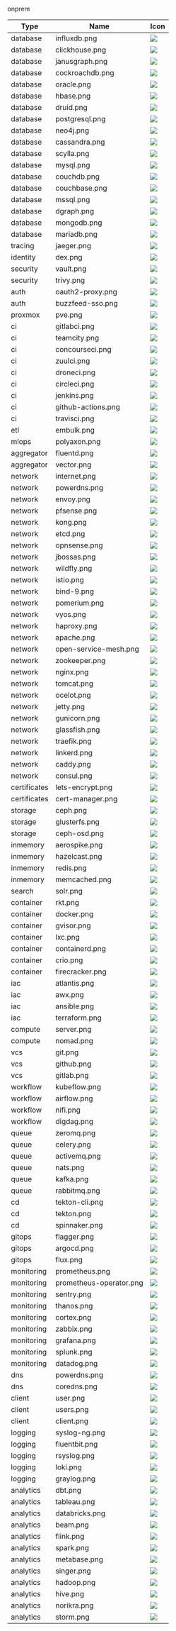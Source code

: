 onprem

Type | Name | Icon
--|--|--
database|influxdb.png|![](../resources/onprem/database/influxdb.png)
database|clickhouse.png|![](../resources/onprem/database/clickhouse.png)
database|janusgraph.png|![](../resources/onprem/database/janusgraph.png)
database|cockroachdb.png|![](../resources/onprem/database/cockroachdb.png)
database|oracle.png|![](../resources/onprem/database/oracle.png)
database|hbase.png|![](../resources/onprem/database/hbase.png)
database|druid.png|![](../resources/onprem/database/druid.png)
database|postgresql.png|![](../resources/onprem/database/postgresql.png)
database|neo4j.png|![](../resources/onprem/database/neo4j.png)
database|cassandra.png|![](../resources/onprem/database/cassandra.png)
database|scylla.png|![](../resources/onprem/database/scylla.png)
database|mysql.png|![](../resources/onprem/database/mysql.png)
database|couchdb.png|![](../resources/onprem/database/couchdb.png)
database|couchbase.png|![](../resources/onprem/database/couchbase.png)
database|mssql.png|![](../resources/onprem/database/mssql.png)
database|dgraph.png|![](../resources/onprem/database/dgraph.png)
database|mongodb.png|![](../resources/onprem/database/mongodb.png)
database|mariadb.png|![](../resources/onprem/database/mariadb.png)
tracing|jaeger.png|![](../resources/onprem/tracing/jaeger.png)
identity|dex.png|![](../resources/onprem/identity/dex.png)
security|vault.png|![](../resources/onprem/security/vault.png)
security|trivy.png|![](../resources/onprem/security/trivy.png)
auth|oauth2-proxy.png|![](../resources/onprem/auth/oauth2-proxy.png)
auth|buzzfeed-sso.png|![](../resources/onprem/auth/buzzfeed-sso.png)
proxmox|pve.png|![](../resources/onprem/proxmox/pve.png)
ci|gitlabci.png|![](../resources/onprem/ci/gitlabci.png)
ci|teamcity.png|![](../resources/onprem/ci/teamcity.png)
ci|concourseci.png|![](../resources/onprem/ci/concourseci.png)
ci|zuulci.png|![](../resources/onprem/ci/zuulci.png)
ci|droneci.png|![](../resources/onprem/ci/droneci.png)
ci|circleci.png|![](../resources/onprem/ci/circleci.png)
ci|jenkins.png|![](../resources/onprem/ci/jenkins.png)
ci|github-actions.png|![](../resources/onprem/ci/github-actions.png)
ci|travisci.png|![](../resources/onprem/ci/travisci.png)
etl|embulk.png|![](../resources/onprem/etl/embulk.png)
mlops|polyaxon.png|![](../resources/onprem/mlops/polyaxon.png)
aggregator|fluentd.png|![](../resources/onprem/aggregator/fluentd.png)
aggregator|vector.png|![](../resources/onprem/aggregator/vector.png)
network|internet.png|![](../resources/onprem/network/internet.png)
network|powerdns.png|![](../resources/onprem/network/powerdns.png)
network|envoy.png|![](../resources/onprem/network/envoy.png)
network|pfsense.png|![](../resources/onprem/network/pfsense.png)
network|kong.png|![](../resources/onprem/network/kong.png)
network|etcd.png|![](../resources/onprem/network/etcd.png)
network|opnsense.png|![](../resources/onprem/network/opnsense.png)
network|jbossas.png|![](../resources/onprem/network/jbossas.png)
network|wildfly.png|![](../resources/onprem/network/wildfly.png)
network|istio.png|![](../resources/onprem/network/istio.png)
network|bind-9.png|![](../resources/onprem/network/bind-9.png)
network|pomerium.png|![](../resources/onprem/network/pomerium.png)
network|vyos.png|![](../resources/onprem/network/vyos.png)
network|haproxy.png|![](../resources/onprem/network/haproxy.png)
network|apache.png|![](../resources/onprem/network/apache.png)
network|open-service-mesh.png|![](../resources/onprem/network/open-service-mesh.png)
network|zookeeper.png|![](../resources/onprem/network/zookeeper.png)
network|nginx.png|![](../resources/onprem/network/nginx.png)
network|tomcat.png|![](../resources/onprem/network/tomcat.png)
network|ocelot.png|![](../resources/onprem/network/ocelot.png)
network|jetty.png|![](../resources/onprem/network/jetty.png)
network|gunicorn.png|![](../resources/onprem/network/gunicorn.png)
network|glassfish.png|![](../resources/onprem/network/glassfish.png)
network|traefik.png|![](../resources/onprem/network/traefik.png)
network|linkerd.png|![](../resources/onprem/network/linkerd.png)
network|caddy.png|![](../resources/onprem/network/caddy.png)
network|consul.png|![](../resources/onprem/network/consul.png)
certificates|lets-encrypt.png|![](../resources/onprem/certificates/lets-encrypt.png)
certificates|cert-manager.png|![](../resources/onprem/certificates/cert-manager.png)
storage|ceph.png|![](../resources/onprem/storage/ceph.png)
storage|glusterfs.png|![](../resources/onprem/storage/glusterfs.png)
storage|ceph-osd.png|![](../resources/onprem/storage/ceph-osd.png)
inmemory|aerospike.png|![](../resources/onprem/inmemory/aerospike.png)
inmemory|hazelcast.png|![](../resources/onprem/inmemory/hazelcast.png)
inmemory|redis.png|![](../resources/onprem/inmemory/redis.png)
inmemory|memcached.png|![](../resources/onprem/inmemory/memcached.png)
search|solr.png|![](../resources/onprem/search/solr.png)
container|rkt.png|![](../resources/onprem/container/rkt.png)
container|docker.png|![](../resources/onprem/container/docker.png)
container|gvisor.png|![](../resources/onprem/container/gvisor.png)
container|lxc.png|![](../resources/onprem/container/lxc.png)
container|containerd.png|![](../resources/onprem/container/containerd.png)
container|crio.png|![](../resources/onprem/container/crio.png)
container|firecracker.png|![](../resources/onprem/container/firecracker.png)
iac|atlantis.png|![](../resources/onprem/iac/atlantis.png)
iac|awx.png|![](../resources/onprem/iac/awx.png)
iac|ansible.png|![](../resources/onprem/iac/ansible.png)
iac|terraform.png|![](../resources/onprem/iac/terraform.png)
compute|server.png|![](../resources/onprem/compute/server.png)
compute|nomad.png|![](../resources/onprem/compute/nomad.png)
vcs|git.png|![](../resources/onprem/vcs/git.png)
vcs|github.png|![](../resources/onprem/vcs/github.png)
vcs|gitlab.png|![](../resources/onprem/vcs/gitlab.png)
workflow|kubeflow.png|![](../resources/onprem/workflow/kubeflow.png)
workflow|airflow.png|![](../resources/onprem/workflow/airflow.png)
workflow|nifi.png|![](../resources/onprem/workflow/nifi.png)
workflow|digdag.png|![](../resources/onprem/workflow/digdag.png)
queue|zeromq.png|![](../resources/onprem/queue/zeromq.png)
queue|celery.png|![](../resources/onprem/queue/celery.png)
queue|activemq.png|![](../resources/onprem/queue/activemq.png)
queue|nats.png|![](../resources/onprem/queue/nats.png)
queue|kafka.png|![](../resources/onprem/queue/kafka.png)
queue|rabbitmq.png|![](../resources/onprem/queue/rabbitmq.png)
cd|tekton-cli.png|![](../resources/onprem/cd/tekton-cli.png)
cd|tekton.png|![](../resources/onprem/cd/tekton.png)
cd|spinnaker.png|![](../resources/onprem/cd/spinnaker.png)
gitops|flagger.png|![](../resources/onprem/gitops/flagger.png)
gitops|argocd.png|![](../resources/onprem/gitops/argocd.png)
gitops|flux.png|![](../resources/onprem/gitops/flux.png)
monitoring|prometheus.png|![](../resources/onprem/monitoring/prometheus.png)
monitoring|prometheus-operator.png|![](../resources/onprem/monitoring/prometheus-operator.png)
monitoring|sentry.png|![](../resources/onprem/monitoring/sentry.png)
monitoring|thanos.png|![](../resources/onprem/monitoring/thanos.png)
monitoring|cortex.png|![](../resources/onprem/monitoring/cortex.png)
monitoring|zabbix.png|![](../resources/onprem/monitoring/zabbix.png)
monitoring|grafana.png|![](../resources/onprem/monitoring/grafana.png)
monitoring|splunk.png|![](../resources/onprem/monitoring/splunk.png)
monitoring|datadog.png|![](../resources/onprem/monitoring/datadog.png)
dns|powerdns.png|![](../resources/onprem/dns/powerdns.png)
dns|coredns.png|![](../resources/onprem/dns/coredns.png)
client|user.png|![](../resources/onprem/client/user.png)
client|users.png|![](../resources/onprem/client/users.png)
client|client.png|![](../resources/onprem/client/client.png)
logging|syslog-ng.png|![](../resources/onprem/logging/syslog-ng.png)
logging|fluentbit.png|![](../resources/onprem/logging/fluentbit.png)
logging|rsyslog.png|![](../resources/onprem/logging/rsyslog.png)
logging|loki.png|![](../resources/onprem/logging/loki.png)
logging|graylog.png|![](../resources/onprem/logging/graylog.png)
analytics|dbt.png|![](../resources/onprem/analytics/dbt.png)
analytics|tableau.png|![](../resources/onprem/analytics/tableau.png)
analytics|databricks.png|![](../resources/onprem/analytics/databricks.png)
analytics|beam.png|![](../resources/onprem/analytics/beam.png)
analytics|flink.png|![](../resources/onprem/analytics/flink.png)
analytics|spark.png|![](../resources/onprem/analytics/spark.png)
analytics|metabase.png|![](../resources/onprem/analytics/metabase.png)
analytics|singer.png|![](../resources/onprem/analytics/singer.png)
analytics|hadoop.png|![](../resources/onprem/analytics/hadoop.png)
analytics|hive.png|![](../resources/onprem/analytics/hive.png)
analytics|norikra.png|![](../resources/onprem/analytics/norikra.png)
analytics|storm.png|![](../resources/onprem/analytics/storm.png)
